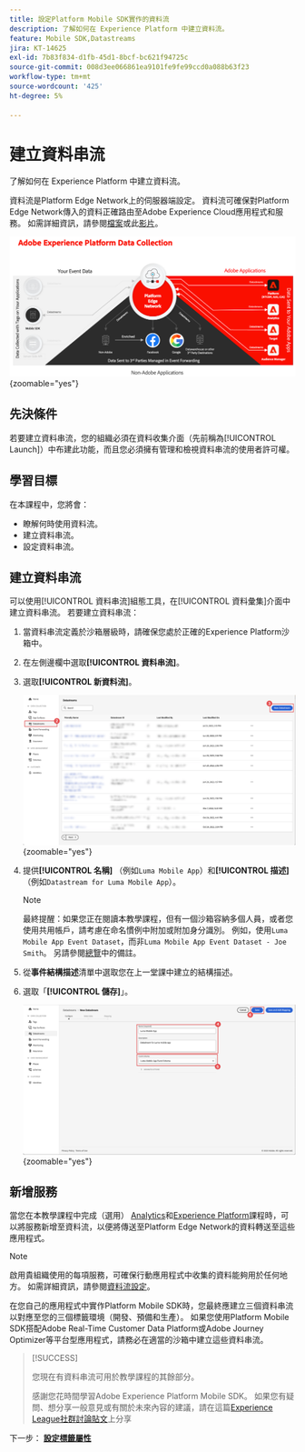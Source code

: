 ```yaml
---
title: 設定Platform Mobile SDK實作的資料流
description: 了解如何在 Experience Platform 中建立資料流。
feature: Mobile SDK,Datastreams
jira: KT-14625
exl-id: 7b83f834-d1fb-45d1-8bcf-bc621f94725c
source-git-commit: 008d3ee066861ea9101fe9fe99ccd0a088b63f23
workflow-type: tm+mt
source-wordcount: '425'
ht-degree: 5%

---
```


# 建立資料串流

了解如何在 Experience Platform 中建立資料流。

資料流是Platform Edge Network上的伺服器端設定。 資料流可確保對Platform Edge Network傳入的資料正確路由至Adobe Experience Cloud應用程式和服務。 如需詳細資訊，請參閱[檔案](https://experienceleague.adobe.com/zh-hant/docs/experience-platform/datastreams/overview)或此[影片](https://experienceleague.adobe.com/zh-hant/docs/platform-learn/data-collection/edge-network/configure-datastreams)。

![架構](assets/architecture.png){zoomable="yes"}

## 先決條件

若要建立資料串流，您的組織必須在資料收集介面（先前稱為[!UICONTROL Launch]）中布建此功能，而且您必須擁有管理和檢視資料串流的使用者許可權。

## 學習目標

在本課程中，您將會：

* 瞭解何時使用資料流。
* 建立資料串流。
* 設定資料串流。

## 建立資料串流

可以使用[!UICONTROL 資料串流]組態工具，在[!UICONTROL 資料彙集]介面中建立資料串流。 若要建立資料串流：

1. 當資料串流定義於沙箱層級時，請確保您處於正確的Experience Platform沙箱中。
1. 在左側邊欄中選取&#x200B;**[!UICONTROL 資料串流]**。
1. 選取&#x200B;**[!UICONTROL 新資料流]**。

   ![資料串流首頁](assets/datastream-new.png){zoomable="yes"}

1. 提供&#x200B;**[!UICONTROL 名稱]** （例如`Luma Mobile App`）和&#x200B;**[!UICONTROL 描述]** （例如`Datastream for Luma Mobile App`）。

   >[!NOTE]
   >
   >最終提醒：如果您正在閱讀本教學課程，但有一個沙箱容納多個人員，或者您使用共用帳戶，請考慮在命名慣例中附加或附加身分識別。 例如，使用`Luma Mobile App Event Dataset`，而非`Luma Mobile App Event Dataset - Joe Smith`。 另請參閱[總覽](overview.md)中的備註。

1. 從&#x200B;**事件結構描述**&#x200B;清單中選取您在上一堂課中建立的結構描述。
1. 選取「**[!UICONTROL 儲存]**」。

   ![新資料串流](assets/datastream-name.png){zoomable="yes"}


## 新增服務

當您在本教學課程中完成（選用） [Analytics](analytics.md)和[Experience Platform](platform.md)課程時，可以將服務新增至資料流，以便將傳送至Platform Edge Network的資料轉送至這些應用程式。

<!--

### Adobe Analytics

1. Select **[!UICONTROL Add Service]**.

1. Add **[!UICONTROL Adobe Analytics]** from the [!UICONTROL Service] list, 

1. Enter the name of the report site that you want to use in **[!UICONTROL Report Suite ID]**.

1. Enable the service by switching **[!UICONTROL Enabled]** on.

1. Select **[!UICONTROL Save]**.

   ![Add Adobe Analytics as datastream service](assets/datastream-service-aa.png){zoomable="yes"}


### Adobe Experience Platform

You might also want to enable the Adobe Experience Platform service. 

>[!IMPORTANT]
>
>You can only enable the Adobe Experience Platform service when having created an event dataset. If you don't already have an event dataset created, follow the instructions [here](platform.md).

1. Click ![Add](https://spectrum.adobe.com/static/icons/workflow_18/Smock_AddCircle_18_N.svg) **[!UICONTROL Add Service]** to add another service.

1. Select **[!UICONTROL Adobe Experience Platform]** from the [!UICONTROL Service] list.

1. Enable the service by switching **[!UICONTROL Enabled]** on.

1. Select the **[!UICONTROL Event Dataset]** that you created as part of the [Create a dataset](platform.md#create-a-dataset) instructions, for example **Luma Mobile App Event Dataset**

1. Select **[!UICONTROL Save]**.

   ![Add Adobe Experience Platform as a datastream service](assets/datastream-service-aep.png){zoomable="yes"}
1. The final configuration should look something like this.
   
   ![datastream settings](assets/datastream-settings.png){zoomable="yes"}

-->


>[!NOTE]
>
>啟用貴組織使用的每項服務，可確保行動應用程式中收集的資料能夠用於任何地方。 如需詳細資訊，請參閱[資料流設定](https://experienceleague.adobe.com/zh-hant/docs/experience-platform/datastreams/overview)。

在您自己的應用程式中實作Platform Mobile SDK時，您最終應建立三個資料串流以對應至您的三個標籤環境（開發、預備和生產）。 如果您使用Platform Mobile SDK搭配Adobe Real-Time Customer Data Platform或Adobe Journey Optimizer等平台型應用程式，請務必在適當的沙箱中建立這些資料串流。

>[!SUCCESS]
>
>您現在有資料串流可用於教學課程的其餘部分。
>
>感謝您花時間學習Adobe Experience Platform Mobile SDK。 如果您有疑問、想分享一般意見或有關於未來內容的建議，請在這篇[Experience League社群討論貼文](https://experienceleaguecommunities.adobe.com/t5/adobe-experience-platform-data/tutorial-discussion-implement-adobe-experience-cloud-in-mobile/td-p/443796)上分享

下一步： **[設定標籤屬性](configure-tags.md)**

